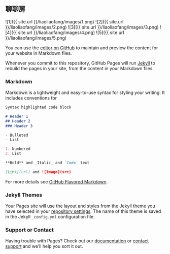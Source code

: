 ## 聊聊房

![1]({{ site.url }}/liaoliaofang/images/1.png)
![2]({{ site.url }}/liaoliaofang/images/2.png)
![3]({{ site.url }}/liaoliaofang/images/3.png)
![4]({{ site.url }}/liaoliaofang/images/4.png)
![5]({{ site.url }}/liaoliaofang/images/5.png)

You can use the [editor on GitHub](https://github.com/chuckwu0/liaoliaofang.github.io/edit/master/index.md) to maintain and preview the content for your website in Markdown files.

Whenever you commit to this repository, GitHub Pages will run [Jekyll](https://jekyllrb.com/) to rebuild the pages in your site, from the content in your Markdown files.

### Markdown

Markdown is a lightweight and easy-to-use syntax for styling your writing. It includes conventions for

```markdown
Syntax highlighted code block

# Header 1
## Header 2
### Header 3

- Bulleted
- List

1. Numbered
2. List

**Bold** and _Italic_ and `Code` text

[Link](url) and ![Image](src)
```

For more details see [GitHub Flavored Markdown](https://guides.github.com/features/mastering-markdown/).

### Jekyll Themes

Your Pages site will use the layout and styles from the Jekyll theme you have selected in your [repository settings](https://github.com/chuckwu0/liaoliaofang.github.io/settings). The name of this theme is saved in the Jekyll `_config.yml` configuration file.

### Support or Contact

Having trouble with Pages? Check out our [documentation](https://help.github.com/categories/github-pages-basics/) or [contact support](https://github.com/contact) and we’ll help you sort it out.
